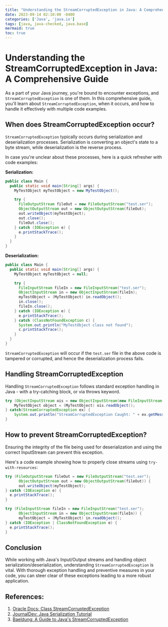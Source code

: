 ```yaml
---
title: "Understanding the StreamCorruptedException in Java: A Comprehensive Guide"
date: 2023-09-14 02:10:00 -0400
categories: ['Java', 'java.io']
tags: [java, java-checked, java.base]
mermaid: true
toc: true
---
```


# Understanding the StreamCorruptedException in Java: A Comprehensive Guide

As a part of your Java journey, you're bound to encounter exceptions, and `StreamCorruptedException` is one of them. In this comprehensive guide, you'll learn about `StreamCorruptedException`, when it occurs, and how to handle it effectively with multiple code examples.

## When does StreamCorruptedException occur?

`StreamCorruptedException` typically occurs during serialization and deserialization processes. Serialization is converting an object's state to a byte stream, while deserialization is the reverse process.

In case you're unclear about these processes, here is a quick refresher with code examples:

**Serialization:**
```java
public class Main {
  public static void main(String[] args) {
    MyTestObject myTestObject = new MyTestObject();

    try {
      FileOutputStream fileOut = new FileOutputStream("test.ser");
      ObjectOutputStream out = new ObjectOutputStream(fileOut);
      out.writeObject(myTestObject);
      out.close();
      fileOut.close();
    } catch (IOException e) {
      e.printStackTrace();
    }
  }
}
```

**Deserialization:**
```java
public class Main {
  public static void main(String[] args) {
    MyTestObject myTestObject = null;

    try {
      FileInputStream fileIn = new FileInputStream("test.ser");
      ObjectInputStream in = new ObjectInputStream(fileIn);
      myTestObject = (MyTestObject) in.readObject();
      in.close();
      fileIn.close();
    } catch (IOException e) {
      e.printStackTrace();
    } catch (ClassNotFoundException c) {
      System.out.println("MyTestObject class not found");
      c.printStackTrace();
    }
  }
}
```
`StreamCorruptedException` will occur if the `test.ser` file in the above code is tampered or corrupted, and hence the deserialization process fails.

## Handling StreamCorruptedException

Handling `StreamCorruptedException` follows standard exception handling in Java - with a try-catching block, or via throws keyword.
```java
try (ObjectInputStream ois = new ObjectInputStream(new FileInputStream("test.ser"))) {
    MyTestObject object = (MyTestObject) ois.readObject();
} catch(StreamCorruptedException ex) {
    System.out.println("StreamCorruptedException Caught: " + ex.getMessage());
} 
```

## How to prevent StreamCorruptedException?

Ensuring the integrity of the file being used for deserialization and using the correct InputStream can prevent this exception.

Here's a code example showing how to properly close streams using `try-with-resources`:

```java
try (FileOutputStream fileOut = new FileOutputStream("test.ser");
      ObjectOutputStream out = new ObjectOutputStream(fileOut)) {
      out.writeObject(myTestObject);
} catch (IOException e) {
  e.printStackTrace();
}

try (FileInputStream fileIn = new FileInputStream("test.ser");
      ObjectInputStream in = new ObjectInputStream(fileIn)) {
      myTestObject = (MyTestObject) in.readObject();
} catch (IOException | ClassNotFoundException e) {
  e.printStackTrace();
}
```

## Conclusion

While working with Java's Input/Output streams and handling object serialization/deserialization, understanding `StreamCorruptedException` is vital. With thorough exception handling and preventive measures in your code, you can steer clear of these exceptions leading to a more robust application.

## References:
1. [Oracle Docs: Class StreamCorruptedException](https://docs.oracle.com/javase/7/docs/api/java/io/StreamCorruptedException.html)
2. [JournalDev: Java Serialization Tutorial](https://www.journaldev.com/2452/java-serialization)
3. [Baeldung: A Guide to Java's StreamCorruptedException](https://www.baeldung.com/java-streamcorruptedexception-guide)
